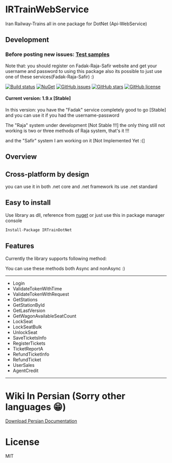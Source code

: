 # IRTrainWebService

Iran Railway-Trains all in one package for DotNet (Api-WebService)

## Development 

### Before posting new issues: [Test samples](https://github.com/keyone2693/IRTrainDotNet/tree/master/TestExample)

Note that: you should register on Fadak-Raja-Safir website and get your username and password to using this package
also its possible to just use one of these services(Fadak-Raja-Safir) :)

[![Build status](https://img.shields.io/appveyor/ci/keyone2693/IRTrainDotNet.svg)](https://ci.appveyor.com/project/keyone2693/irtraindotnet)
[![NuGet](https://img.shields.io/nuget/v/IRTrainDotNet.svg)](https://www.nuget.org/packages/IRTrainDotNet/)
[![GitHub issues](https://img.shields.io/github/issues/keyone2693/IRTrainDotNet.svg?maxAge=25920?style=plastic)](https://img.shields.io/github/issues/keyone2693/IRTrainDotNet)
[![GitHub stars](https://img.shields.io/github/stars/keyone2693/IRTrainDotNet.svg?maxAge=25920?style=plastic)](https://img.shields.io/github/stars/keyone2693/IRTrainDotNet)
[![GitHub license](https://img.shields.io/npm/l/IRTrainDotNet.svg?maxAge=25920?style=plastic)](https://img.shields.io/github/license/keyone2693/IRTrainDotNet)

#### Current version: 1.9.x [Stable]
In this version:
you have the "Fadak" service completely good to go [Stable]
and you can use it if you had the username-password

The "Raja" system under development [Not Stable !!!]
the only thing still not working is two or three methods of Raja system, that's it !!!

and the "Safir" system I am working on it [Not Implemented Yet :(]

## Overview

## Cross-platform by design
you can use it in both .net core and .net framework 
its use .net standard

## Easy to install
Use library as dll, reference from [nuget](https://www.nuget.org/packages/IRTrainDotNet/)
or just use this in package manager console
```c#
Install-Package IRTrainDotNet
```

## Features
Currently the library supports following method:

You can use these methods both Async and nonAsync :)
***
- Login
- ValidateTokenWithTime
- ValidateTokenWithRequest
- GetStations
- GetStationById
- GetLastVersion
- GetWagonAvailableSeatCount
- LockSeat
- LockSeatBulk
- UnlockSeat
- SaveTicketsInfo
- RegisterTickets
- TicketReportA
- RefundTicketInfo
- RefundTicket
- UserSales
- AgentCredit
***
# Wiki In Persian (Sorry other languages 😁)

[Download Persian Documentation](https://github.com/keyone2693/IRTrainDotNet/blob/master/Docs/Documentation-v1.9.3.pdf)

# License

MIT

